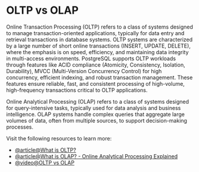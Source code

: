 # OLTP vs OLAP

Online Transaction Processing (OLTP) refers to a class of systems designed to manage transaction-oriented applications, typically for data entry and retrieval transactions in database systems. OLTP systems are characterized by a large number of short online transactions (INSERT, UPDATE, DELETE), where the emphasis is on speed, efficiency, and maintaining data integrity in multi-access environments. PostgreSQL supports OLTP workloads through features like ACID compliance (Atomicity, Consistency, Isolation, Durability), MVCC (Multi-Version Concurrency Control) for high concurrency, efficient indexing, and robust transaction management. These features ensure reliable, fast, and consistent processing of high-volume, high-frequency transactions critical to OLTP applications.

Online Analytical Processing (OLAP) refers to a class of systems designed for query-intensive tasks, typically used for data analysis and business intelligence. OLAP systems handle complex queries that aggregate large volumes of data, often from multiple sources, to support decision-making processes.

Visit the following resources to learn more:

- [@article@What is OLTP?](https://www.oracle.com/uk/database/what-is-oltp/)
- [@article@What is OLAP? - Online Analytical Processing Explained](https://aws.amazon.com/what-is/olap/)
- [@video@OLTP vs OLAP](https://www.youtube.com/watch?v=iw-5kFzIdgY)